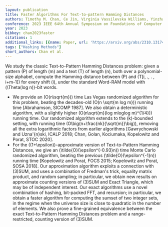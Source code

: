 ```yaml
---
layout: publication
title: Faster Algorithms For Text-to-pattern Hamming Distances
authors: Timothy M. Chan, Ce Jin, Virginia Vassilevska Williams, Yinzhan Xu
conference: 2023 IEEE 64th Annual Symposium on Foundations of Computer Science (FOCS)
year: 2023
bibkey: chan2023faster
citations: 1
additional_links: [{name: Paper, url: 'https://arxiv.org/abs/2310.13174'}]
tags: ["Hashing Methods"]
short_authors: Chan et al.
---
```

We study the classic Text-to-Pattern Hamming Distances problem: given a
pattern \(P\) of length \(m\) and a text \(T\) of length \(n\), both over a
polynomial-size alphabet, compute the Hamming distance between \(P\) and \(T[i\,
.\, . \, i+m-1]\) for every shift \(i\), under the standard Word-RAM model with
\(\Theta(log n)\)-bit words.
  - We provide an \(O(n\sqrt\{m\})\) time Las Vegas randomized algorithm for this
problem, beating the decades-old \(O(n \sqrt\{m log m\})\) running time
[Abrahamson, SICOMP 1987]. We also obtain a deterministic algorithm, with a
slightly higher \(O(n\sqrt\{m\}(log mloglog m)^\{1/4\})\) running time. Our
randomized algorithm extends to the \(k\)-bounded setting, with running time
\(O\big(n+\frac\{nk\}\{\sqrt\{m\}\}\big)\), removing all the extra logarithmic factors
from earlier algorithms [Gawrychowski and Uzna\'\{n\}ski, ICALP 2018; Chan,
Golan, Kociumaka, Kopelowitz and Porat, STOC 2020].
  - For the \((1+\epsilon)\)-approximate version of Text-to-Pattern Hamming
Distances, we give an \(\tilde\{O\}(\epsilon^\{-0.93\}n)\) time Monte Carlo
randomized algorithm, beating the previous \(\tilde\{O\}(\epsilon^\{-1\}n)\) running
time [Kopelowitz and Porat, FOCS 2015; Kopelowitz and Porat, SOSA 2018].
  Our approximation algorithm exploits a connection with \(3\)SUM, and uses a
combination of Fredman's trick, equality matrix product, and random sampling;
in particular, we obtain new results on approximate counting versions of \(3\)SUM
and Exact Triangle, which may be of independent interest. Our exact algorithms
use a novel combination of hashing, bit-packed FFT, and recursion; in
particular, we obtain a faster algorithm for computing the sumset of two
integer sets, in the regime when the universe size is close to quadratic in the
number of elements.
  We also prove a fine-grained equivalence between the exact Text-to-Pattern
Hamming Distances problem and a range-restricted, counting version of \(3\)SUM.